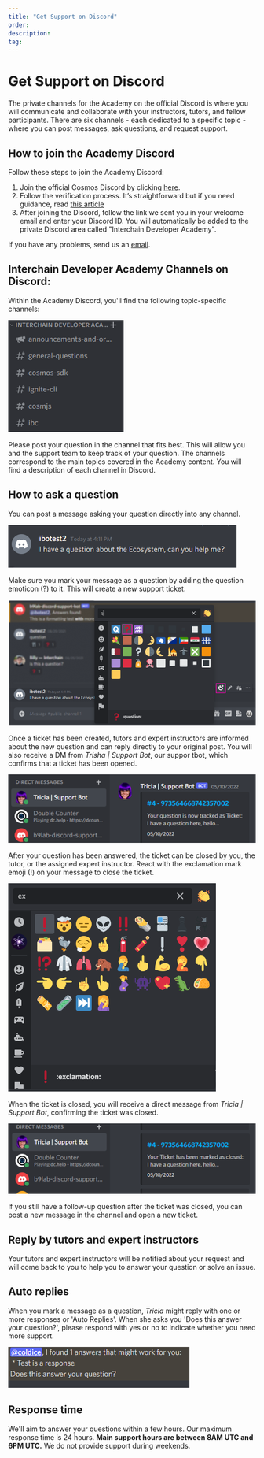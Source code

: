 ```yaml
---
title: "Get Support on Discord"
order:
description:
tag:
---
```


# Get Support on Discord

The private channels for the Academy on the official Discord is where you will communicate and collaborate with your instructors, tutors, and fellow participants.
There are six channels - each dedicated to a specific topic - where you can post messages, ask questions, and request support.

## How to join the Academy Discord

Follow these steps to join the Academy Discord:
1.  Join the official Cosmos Discord by clicking [here](https://discord.gg/cosmosnetwork).
2.  Follow the verification process. It’s straightforward but if you need guidance, read [this article](https://medium.com/@alicemeowuk/cosmos-developers-discord-access-7c15951cc839)
3.  After joining the Discord, follow the link we sent you in your welcome email and enter your Discord ID. You will automatically be added to the private Discord area called "Interchain Developer Academy".

If you have any problems, send us an [email](mailto:academy@interchain.io).

## Interchain Developer Academy Channels on Discord:

Within the Academy Discord, you'll find the following topic-specific channels:

![IMAGE DESCRIPTION](/course-ida/images/discord-channel.png)

Please post your question in the channel that fits best. This will allow you and the support team to keep track of your question. The channels correspond to the main topics covered in the Academy content. You will find a description of each channel in Discord.

## How to ask a question

You can post a message asking your question directly into any channel.

![IMAGE DESCRIPTION](/course-ida/images/discord-question.png)

Make sure you mark your message as a question by adding the question emoticon (?) to it. This will create a new support ticket.

![IMAGE DESCRIPTION](/course-ida/images/discord-question-add.png)

Once a ticket has been created, tutors and expert instructors are informed about the new question and can reply directly to your original post. You will also receive a DM from _Trisha | Support Bot_, our suppor tbot, which confirms that a ticket has been opened.

![IMAGE DESCRIPTION](/course-ida/images/discord-tricia-pm.png)

After your question has been answered, the ticket can be closed by you, the tutor, or the assigned expert instructor. React with the exclamation mark emoji (!) on your message to close the ticket.

![IMAGE DESCRIPTION](/course-ida/images/discord-close.png)

When the ticket is closed, you will receive a direct message from _Tricia | Support Bot_, confirming the ticket was closed.

![IMAGE DESCRIPTION](/course-ida/images/discord-close-notification.png)

If you still have a follow-up question after the ticket was closed, you can post a new message in the channel and open a new ticket.


## Reply by tutors and expert instructors

Your tutors and expert instructors will be notified about your request and will come back to you to help you to answer your question or solve an issue.

## Auto replies

When you mark a message as a question, _Tricia_ might reply with one or more responses or 'Auto Replies'. When she asks you 'Does this answer your question?', please respond with yes or no to indicate whether you need more support.

![Auto reply screenshot](/course-ida/images/discord-auto.png)

## Response time

We'll aim to answer your questions within a few hours. Our maximum response time is 24 hours. **Main support hours are between 8AM UTC and 6PM UTC.** We do not provide support during weekends.
